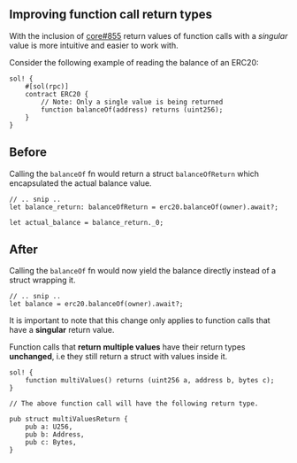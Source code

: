 ## Improving function call return types

With the inclusion of [core#855](https://github.com/alloy-rs/core/pull/855) return values of function calls with a _singular_ value is more intuitive and easier to work with.

Consider the following example of reading the balance of an ERC20:

```rust,no_run
sol! {
    #[sol(rpc)]
    contract ERC20 {
        // Note: Only a single value is being returned
        function balanceOf(address) returns (uint256);
    }
}
```

## Before

Calling the `balanceOf` fn would return a struct `balanceOfReturn` which encapsulated the actual balance value.

```rust,no_run
// .. snip ..
let balance_return: balanceOfReturn = erc20.balanceOf(owner).await?;

let actual_balance = balance_return._0;
```

## After

Calling the `balanceOf` fn would now yield the balance directly instead of a struct wrapping it.

```rust,no_run
// .. snip ..
let balance = erc20.balanceOf(owner).await?;
```

It is important to note that this change only applies to function calls that have a **singular** return value.

Function calls that **return multiple values** have their return types **unchanged**, i.e they still return a struct with values inside it.

```rust,no_run
sol! {
    function multiValues() returns (uint256 a, address b, bytes c);
}

// The above function call will have the following return type.

pub struct multiValuesReturn {
    pub a: U256,
    pub b: Address,
    pub c: Bytes,
}
```
